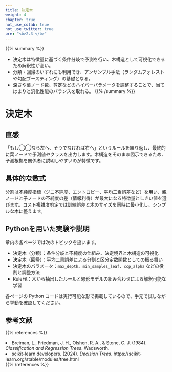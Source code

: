 ```yaml
---
title: 決定木
weight: 4
chapter: true
not_use_colab: true
not_use_twitter: true
pre: "<b>2.3 </b>"
---
```


{{% summary %}}
- 決定木は特徴量に基づく条件分岐で予測を行い、木構造として可視化できるため解釈性が高い。
- 分類・回帰のいずれにも利用でき、アンサンブル手法（ランダムフォレストや勾配ブースティング）の基礎となる。
- 深さや葉ノード数、剪定などのハイパーパラメータを調整することで、当てはまりと汎化性能のバランスを取れる。
{{% /summary %}}

# 決定木

## 直感
「もし◯◯なら左へ、そうでなければ右へ」というルールを繰り返し、最終的に葉ノードで予測値やクラスを出力します。木構造をそのまま図示できるため、予測根拠を関係者に説明しやすいのが特徴です。

## 具体的な数式
分割は不純度指標（ジニ不純度、エントロピー、平均二乗誤差など）を用い、親ノードと子ノードの不純度の差（情報利得）が最大になる特徴量としきい値を選びます。コスト複雑度剪定では訓練誤差と木のサイズを同時に最小化し、シンプルな木に整えます。

## Pythonを用いた実験や説明
章内の各ページでは次のトピックを扱います。

- 決定木（分類）：条件分岐と不純度の仕組み、決定境界と木構造の可視化
- 決定木（回帰）：平均二乗誤差による分割と区分定数関数としての振る舞い
- 決定木のパラメータ：`max_depth`、`min_samples_leaf`、`ccp_alpha` などの役割と調整方法
- RuleFit：木から抽出したルールと線形モデルの組み合わせによる解釈可能な学習

各ページの Python コードは実行可能な形で掲載しているので、手元で試しながら挙動を確認してください。

## 参考文献
{{% references %}}
<li>Breiman, L., Friedman, J. H., Olshen, R. A., &amp; Stone, C. J. (1984). <i>Classification and Regression Trees</i>. Wadsworth.</li>
<li>scikit-learn developers. (2024). <i>Decision Trees</i>. https://scikit-learn.org/stable/modules/tree.html</li>
{{% /references %}}

